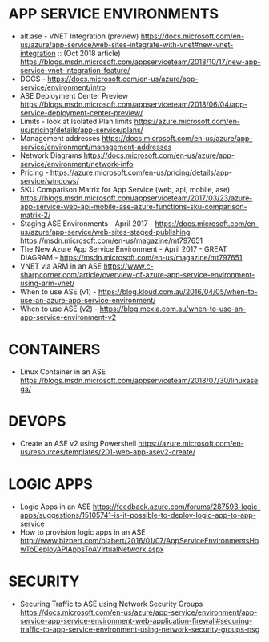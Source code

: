 # APP SERVICE ENVIRONMENTS
* alt.ase - VNET Integration (preview) <https://docs.microsoft.com/en-us/azure/app-service/web-sites-integrate-with-vnet#new-vnet-integration> :: (Oct 2018 article) <https://blogs.msdn.microsoft.com/appserviceteam/2018/10/17/new-app-service-vnet-integration-feature/>
* DOCS - <https://docs.microsoft.com/en-us/azure/app-service/environment/intro>
* ASE Deployment Center Preview <https://blogs.msdn.microsoft.com/appserviceteam/2018/06/04/app-service-deployment-center-preview/>
* Limits - look at Isolated Plan limits <https://azure.microsoft.com/en-us/pricing/details/app-service/plans/>
* Management addresses <https://docs.microsoft.com/en-us/azure/app-service/environment/management-addresses>
* Network Diagrams <https://docs.microsoft.com/en-us/azure/app-service/environment/network-info>
* Pricing - https://azure.microsoft.com/en-us/pricing/details/app-service/windows/
* SKU Comparison Matrix for App Service (web, api, mobile, ase) <https://blogs.msdn.microsoft.com/appserviceteam/2017/03/23/azure-app-service-web-api-mobile-ase-azure-functions-sku-comparison-matrix-2/>
* Staging ASE Environments - April 2017 - <https://docs.microsoft.com/en-us/azure/app-service/web-sites-staged-publishing>, <https://msdn.microsoft.com/en-us/magazine/mt797651>
* The New Azure App Service Environment - April 2017 - GREAT DIAGRAM - <https://msdn.microsoft.com/en-us/magazine/mt797651>
* VNET via ARM in an ASE <https://www.c-sharpcorner.com/article/overview-of-azure-app-service-environment-using-arm-vnet/>
* When to use ASE (v1) - <https://blog.kloud.com.au/2016/04/05/when-to-use-an-azure-app-service-environment/>
* When to use ASE (v2) - <https://blog.mexia.com.au/when-to-use-an-app-service-environment-v2>

# CONTAINERS
* Linux Container in an ASE <https://blogs.msdn.microsoft.com/appserviceteam/2018/07/30/linuxasega/>

# DEVOPS
* Create an ASE v2 using Powershell <https://azure.microsoft.com/en-us/resources/templates/201-web-app-asev2-create/>

# LOGIC APPS

* Logic Apps in an ASE <https://feedback.azure.com/forums/287593-logic-apps/suggestions/15105741-is-it-possible-to-deploy-logic-app-to-app-service>
* How to provision logic apps in an ASE <http://www.bizbert.com/bizbert/2016/01/07/AppServiceEnvironmentsHowToDeployAPIAppsToAVirtualNetwork.aspx>

# SECURITY
* Securing Traffic to ASE using Network Security Groups <https://docs.microsoft.com/en-us/azure/app-service/environment/app-service-app-service-environment-web-application-firewall#securing-traffic-to-app-service-environment-using-network-security-groups-nsg>
